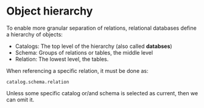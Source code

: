 # Object hierarchy
To enable more granular separation of relations, relational databases define a hierarchy of objects:

* Catalogs: The top level of the hierarchy (also called **databses**)
* Schema: Groups of relations or tables, the middle level
* Relation: The lowest level, the tables.

When referencing a specific relation, it must be done as:

`catalog.schema.relation`

Unless some specific catalog or/and schema is selected as current, then we can omit it.
